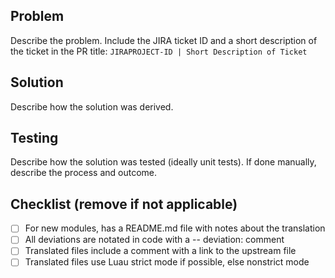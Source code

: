 ## Problem
Describe the problem. Include the JIRA ticket ID and a short description of the ticket in the PR title: `JIRAPROJECT-ID | Short Description of Ticket`

## Solution
Describe how the solution was derived.

## Testing
Describe how the solution was tested (ideally unit tests). If done manually, describe the process and outcome.

## Checklist (remove if not applicable)
- [ ] For new modules, has a README.md file with notes about the translation
- [ ] All deviations are notated in code with a -- deviation: comment
- [ ] Translated files include a comment with a link to the upstream file
- [ ] Translated files use Luau strict mode if possible, else nonstrict mode